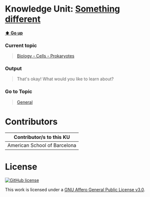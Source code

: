 # Knowledge Unit: [Something different](../../knowledge_units/biology-cells-prokaryotes/something-different.md)

#### [:arrow_up: Go up](../../topics/biology-cells-prokaryotes.md)
### Current topic
> [Biology - Cells - Prokaryotes](../../topics/biology-cells-prokaryotes.md)
### Output
> That&#039;s okay! What would you like to learn about?
### Go to Topic
> [General](../../topics/general.md)


# Contributors

| Contributor/s to this KU |
| - | 
| American School of Barcelona |

# License
[![GitHub license](https://img.shields.io/github/license/inbrainz/cerebro)](https://github.com/inbrainz/cerebro/blob/master/LICENSE)

This work is licensed under a [GNU Affero General Public License v3.0](https://www.gnu.org/licenses/agpl-3.0.txt).